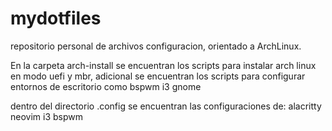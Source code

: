 # mydotfiles
repositorio personal de archivos configuracion, orientado a ArchLinux.

En la carpeta arch-install se encuentran los scripts para instalar arch linux en modo uefi y mbr, adicional se encuentran los
scripts para configurar entornos de escritorio como bspwm i3 gnome 

dentro del directorio .config se encuentran las configuraciones de:
alacritty
neovim
i3
bspwm

